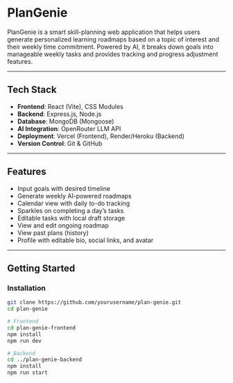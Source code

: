 # PlanGenie

PlanGenie is a smart skill-planning web application that helps users generate personalized learning roadmaps based on a topic of interest and their weekly time commitment. Powered by AI, it breaks down goals into manageable weekly tasks and provides tracking and progress adjustment features.

---

## Tech Stack

- **Frontend**: React (Vite), CSS Modules  
- **Backend**: Express.js, Node.js  
- **Database**: MongoDB (Mongoose)  
- **AI Integration**: OpenRouter LLM API  
- **Deployment**: Vercel (Frontend), Render/Heroku (Backend)  
- **Version Control**: Git & GitHub  

---

## Features

- Input goals with desired timeline  
- Generate weekly AI-powered roadmaps  
- Calendar view with daily to-do tracking  
- Sparkles on completing a day’s tasks  
- Editable tasks with local draft storage  
- View and edit ongoing roadmap  
- View past plans (history)  
- Profile with editable bio, social links, and avatar  

---

## Getting Started

### Installation

```bash
git clone https://github.com/yourusername/plan-genie.git
cd plan-genie

# Frontend
cd plan-genie-frontend
npm install
npm run dev

# Backend
cd ../plan-genie-backend
npm install
npm run start
```
